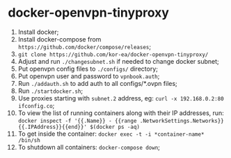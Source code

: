 # docker-openvpn-tinyproxy
1. Install docker;
2. Install docker-compose from `https://github.com/docker/compose/releases`;
3. `git clone https://github.com/kor-ea/docker-openvpn-tinyproxy/`
4. Adjust and run `./changesubnet.sh` if needed to change docker subnet;
5. Put openvpn config files to `./configs/` directory;
6. Put openvpn user and password to `vpnbook.auth`;
7. Run `./addauth.sh` to add auth to all configs/*.ovpn files;
8. Run `./startdocker.sh`;
9. Use proxies starting with `subnet.2` address, eg: `curl -x 192.168.0.2:80 ifconfig.co`;
10. To view the list of running containers along with their IP addresses, run: `docker inspect -f '{{.Name}} - {{range .NetworkSettings.Networks}}{{.IPAddress}}{{end}}' $(docker ps -aq)`
11. To get inside the container: `docker exec -t -i *container-name* /bin/sh`
12. To shutdown all containers: `docker-compose down`;
